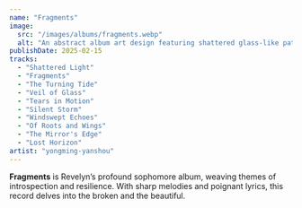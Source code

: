 ```yaml
---
name: "Fragments"
image:
  src: "/images/albums/fragments.webp"
  alt: "An abstract album art design featuring shattered glass-like patterns in shades of midnight blue, silver, and teal, with faint glowing lines intersecting dynamically, evoking introspection and resilience."
publishDate: 2025-02-15
tracks:
  - "Shattered Light"
  - "Fragments"
  - "The Turning Tide"
  - "Veil of Glass"
  - "Tears in Motion"
  - "Silent Storm"
  - "Windswept Echoes"
  - "Of Roots and Wings"
  - "The Mirror's Edge"
  - "Lost Horizon"
artist: "yongming-yanshou"
---
```


**Fragments** is Revelyn’s profound sophomore album, weaving themes of introspection and resilience. With sharp melodies and poignant lyrics, this record delves into the broken and the beautiful.
